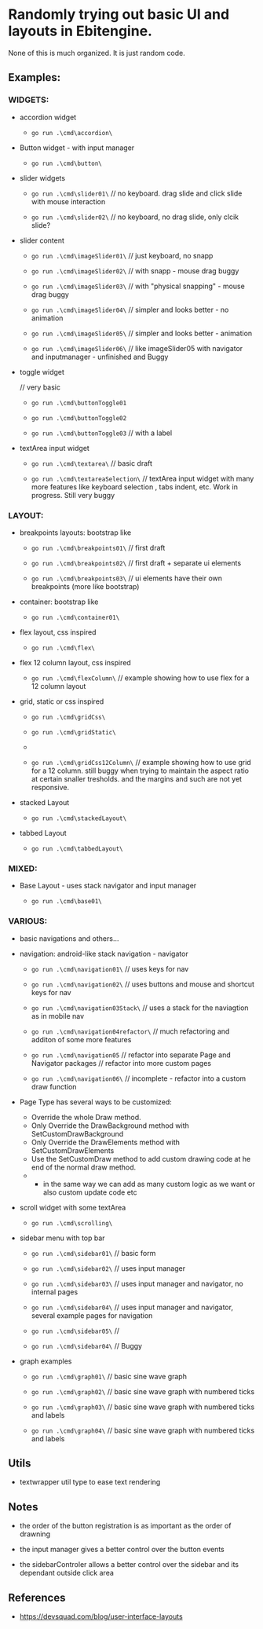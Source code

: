 # Randomly trying out basic UI and layouts in Ebitengine.

None of this is much organized. It is just random code.

## Examples:

### WIDGETS:

- accordion widget

    - `go run .\cmd\accordion\`

- Button widget - with input manager

    - `go run .\cmd\button\`

- slider widgets

    - `go run .\cmd\slider01\` // no keyboard. drag slide and click slide with mouse interaction

    - `go run .\cmd\slider02\` // no keyboard, no drag slide, only clcik slide?

- slider content

    - `go run .\cmd\imageSlider01\` // just keyboard, no snapp

    - `go run .\cmd\imageSlider02\` // with snapp - mouse drag buggy

    - `go run .\cmd\imageSlider03\` // with "physical snapping" - mouse drag buggy

    - `go run .\cmd\imageSlider04\` // simpler and looks better - no animation

    - `go run .\cmd\imageSlider05\` // simpler and looks better - animation

    - `go run .\cmd\imageSlider06\` // like imageSlider05 with navigator and inputmanager - unfinished and Buggy

- toggle widget

    // very basic
    - `go run .\cmd\buttonToggle01` 
    - `go run .\cmd\buttonToggle02` 

    - `go run .\cmd\buttonToggle03` // with a label

- textArea input widget

    - `go run .\cmd\textarea\` // basic draft

    - `go run .\cmd\textareaSelection\` // textArea input widget with many more features like keyboard selection , tabs indent, etc. Work in progress. Still very buggy


### LAYOUT:

- breakpoints layouts: bootstrap like

    - `go run .\cmd\breakpoints01\` // first draft
    
    - `go run .\cmd\breakpoints02\` // first draft + separate ui elements

    - `go run .\cmd\breakpoints03\` // ui elements have their own breakpoints (more like bootstrap)

- container: bootstrap like 

    - `go run .\cmd\container01\`

- flex layout, css inspired

    - `go run .\cmd\flex\` 

- flex 12 column layout, css inspired

    - `go run .\cmd\flexColumn\` // example showing how to use flex for a 12 column layout

- grid, static or css inspired

    - `go run .\cmd\gridCss\`

    - `go run .\cmd\gridStatic\`
    - 
    - `go run .\cmd\gridCss12Column\` // example showing how to use grid for a 12 column. still buggy when trying to maintain the aspect ratio at certain snaller tresholds. and the margins and such are not yet responsive.

- stacked Layout

    - `go run .\cmd\stackedLayout\`

- tabbed Layout

    - `go run .\cmd\tabbedLayout\`


### MIXED:

- Base Layout - uses stack navigator and input manager

    - `go run .\cmd\base01\`

### VARIOUS:

- basic navigations and others...

- navigation: android-like stack navigation - navigator

    - `go run .\cmd\navigation01\` // uses keys for nav
    
    - `go run .\cmd\navigation02\` // uses buttons and mouse and shortcut keys for nav
    
    - `go run .\cmd\navigation03Stack\` // uses a stack for the naviagtion as in mobile nav
  
    - `go run .\cmd\navigation04refactor\` // much refactoring and additon of some more features
    
    - `go run .\cmd\navigation05` // refactor into separate Page and Navigator packages
                                  // refactor into more custom pages

    - `go run .\cmd\navigation06\` // incomplete - refactor into a custom draw function

- Page Type has several ways to be customized: 
  - Override the whole Draw method.
  - Only Override the DrawBackground method with SetCustomDrawBackground
  - Only Override the DrawElements method with SetCustomDrawElements
  - Use the SetCustomDraw method to add custom drawing code at he end of the normal draw method.
  - - in the same way we can add as many custom logic as we want or also custom update code etc

- scroll widget with some textArea

    - `go run .\cmd\scrolling\`

- sidebar menu with top bar

    - `go run .\cmd\sidebar01\` // basic form

    - `go run .\cmd\sidebar02\` // uses input manager

    - `go run .\cmd\sidebar03\` // uses input manager and navigator, no internal pages

    - `go run .\cmd\sidebar04\` // uses input manager and navigator, several example pages for navigation

    - `go run .\cmd\sidebar05\` // 

    - `go run .\cmd\sidebar04\` // Buggy

- graph examples

    - `go run .\cmd\graph01\` // basic sine wave graph

    - `go run .\cmd\graph02\` // basic sine wave graph with numbered ticks

    - `go run .\cmd\graph03\` // basic sine wave graph with numbered ticks and labels

    - `go run .\cmd\graph04\` // basic sine wave graph with numbered ticks and labels


## Utils

- textwrapper util type to ease text rendering


## Notes

- the order of the button registration is as important as the order of drawning

- the input manager gives a better control over the button events

- the sidebarControler allows a better control over the sidebar and its dependant outside click area


## References

- https://devsquad.com/blog/user-interface-layouts
